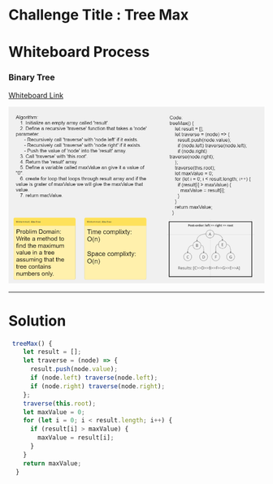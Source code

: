 # Challenge Title : Tree Max

# Whiteboard Process

### Binary Tree

[Whiteboard Link](https://alqudscollege-my.sharepoint.com/:wb:/g/personal/23037632_student_ltuc_com/EU_kcDXbA2lPp1Hr--VTZ6ABa_Y37BrDG0-SQOqnkpk6CQ?e=fYeHuz)

![Binar Tree](../../../image/TreeMax.png)

---

# Solution

```javascript
 treeMax() {
    let result = [];
    let traverse = (node) => {
      result.push(node.value);
      if (node.left) traverse(node.left);
      if (node.right) traverse(node.right);
    };
    traverse(this.root);
    let maxValue = 0;
    for (let i = 0; i < result.length; i++) {
      if (result[i] > maxValue) {
        maxValue = result[i];
      }
    }
    return maxValue;
  }
```
